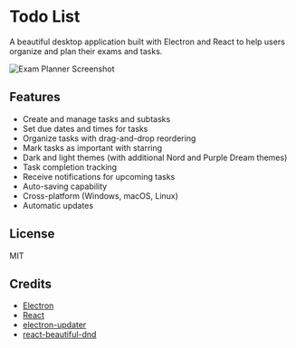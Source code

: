 # Todo List

A beautiful desktop application built with Electron and React to help users organize and plan their exams and tasks.

![Exam Planner Screenshot](./screenshots/app-screenshot.png)

## Features

- Create and manage tasks and subtasks
- Set due dates and times for tasks
- Organize tasks with drag-and-drop reordering
- Mark tasks as important with starring
- Dark and light themes (with additional Nord and Purple Dream themes)
- Task completion tracking
- Receive notifications for upcoming tasks
- Auto-saving capability
- Cross-platform (Windows, macOS, Linux)
- Automatic updates

## License

MIT

## Credits

- [Electron](https://www.electronjs.org/)
- [React](https://reactjs.org/)
- [electron-updater](https://www.npmjs.com/package/electron-updater)
- [react-beautiful-dnd](https://github.com/atlassian/react-beautiful-dnd) 
